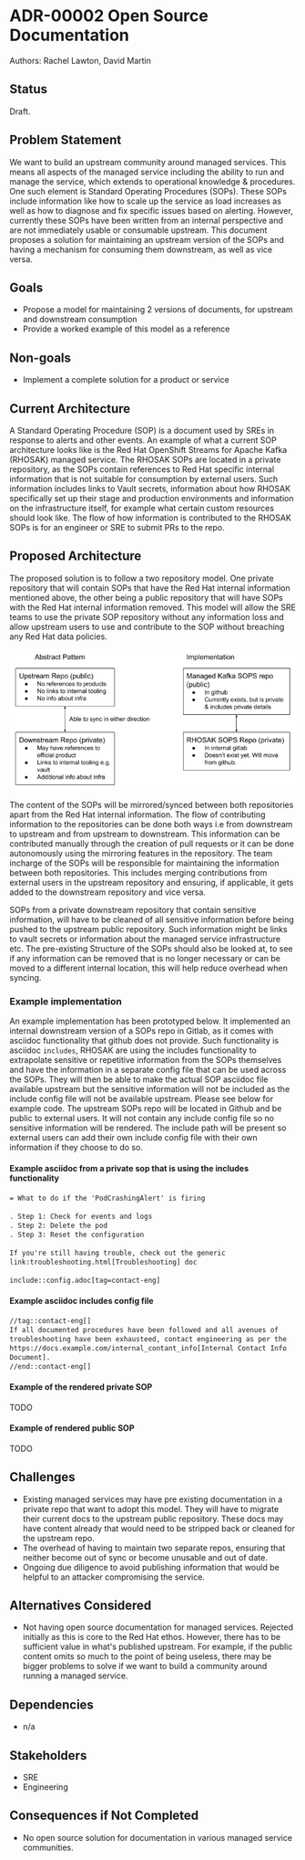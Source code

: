 # ADR-00002 Open Source Documentation

Authors: Rachel Lawton, David Martin

## Status

Draft.

## Problem Statement

We want to build an upstream community around managed services. This means all aspects of the managed service including the ability to run and manage the service, which extends to operational knowledge & procedures. One such element is Standard Operating Procedures (SOPs). These SOPs include information like how to scale up the service as load increases as well as how to diagnose and fix specific issues based on alerting. However, currently these SOPs have been written from an internal perspective and are not immediately usable or consumable upstream.
This document proposes a solution for maintaining an upstream version of the SOPs and having  a mechanism for consuming them downstream, as well as vice versa.

## Goals

* Propose a model for maintaining 2 versions of documents, for upstream and downstream consumption
* Provide a worked example of this model as a reference

## Non-goals

* Implement a complete solution for a product or service

## Current Architecture

A Standard Operating Procedure (SOP) is a document used by SREs in response to alerts and other events.
An example of what a current SOP architecture looks like is the Red Hat OpenShift Streams for Apache Kafka (RHOSAK) managed service. The RHOSAK SOPs are located in a private repository, as the SOPs contain references to Red Hat specific internal information that is not suitable for consumption by external users. Such information includes links to Vault secrets, information about how RHOSAK specifically set up their stage and production environments and information on the infrastructure itself, for example what certain custom resources should look like. The flow of how information is contributed to the RHOSAK SOPs is for an engineer or SRE to submit PRs to the repo.

## Proposed Architecture

The proposed solution is to follow a two repository model. One private repository that will contain SOPs that have the Red Hat internal information mentioned above, the other being a public repository that will have SOPs with the Red Hat internal information removed. This model will allow the SRE teams to use the private SOP repository without any information loss and allow upstream users to use and contribute to the SOP without breaching any Red Hat data policies.

![Upstream, Downstream Pattern](images/upstream_downstream_docs_pattern.png)

The content of the SOPs will be mirrored/synced between both repositories apart from the Red Hat internal information. The flow of contributing information to the repositories can be done both ways i.e from downstream to upstream and from upstream to downstream. This information can be contributed manually through the creation of pull requests or it can be done autonomously using the mirroring features in the repository. The team incharge of the SOPs will be responsible for maintaining the information between both repositories. This includes merging contributions from external users in the upstream repository and ensuring, if applicable, it gets added to the downstream repository and vice versa.

SOPs from a private downstream repository that contain sensitive information, will have to be cleaned of all sensitive information before being pushed to the upstream public repository. Such information might be links to vault secrets or information about the managed service infrastructure etc. The pre-existing Structure of  the SOPs should also be looked at, to see if any information can be removed that is no longer necessary or can be moved to a different internal location, this will help reduce overhead when syncing.

### Example implementation

An example implementation has been prototyped below. It implemented an internal downstream version of a SOPs repo in Gitlab, as it comes with asciidoc functionality that github does not provide. Such functionality is asciidoc `includes`, RHOSAK are using the includes functionality to extrapolate sensitive or repetitive information from the SOPs themselves and have the information in a separate config file that can be used across the SOPs. They will then be able to make the actual SOP asciidoc file available upstream but the sensitive information will not be included as the include config file will not be available upstream. Please see below for example code. The upstream SOPs repo will be located in Github and be public to external users. It will not contain any include config file so no sensitive information will be rendered. The include path will be present so external users can add their own include config file with their own information if they choose to do so.

#### Example asciidoc from a private sop that is using the includes functionality

````asciidoc
= What to do if the 'PodCrashingAlert' is firing

. Step 1: Check for events and logs
. Step 2: Delete the pod
. Step 3: Reset the configuration

If you're still having trouble, check out the generic link:troubleshooting.html[Troubleshooting] doc

include::config.adoc[tag=contact-eng]
````

#### Example asciidoc includes config file

````asciidoc
//tag::contact-eng[]
If all documented procedures have been followed and all avenues of troubleshooting have been exhausteed, contact engineering as per the https://docs.example.com/internal_contant_info[Internal Contact Info Document].
//end::contact-eng[]
````

#### Example of the rendered private SOP

TODO

#### Example of rendered public SOP

TODO

## Challenges

* Existing managed services may have pre existing documentation in a private repo that want to adopt this model. They will have to migrate their current docs to the upstream public repository. These docs may have content already that would need to be stripped back or cleaned for the upstream repo.
* The overhead of having to maintain two separate repos, ensuring that neither become out of sync or become unusable and out of date.
* Ongoing due diligence to avoid publishing information that would be helpful to an attacker compromising the service.

## Alternatives Considered

* Not having open source documentation for managed services. Rejected initially as this is core to the Red Hat ethos. However, there has to be sufficient value in what's published upstream. For example, if the public content omits so much to the point of being useless, there may be bigger problems to solve if we want to build a community around running a managed service.

## Dependencies

* n/a

## Stakeholders

* SRE
* Engineering

## Consequences if Not Completed

* No open source solution for documentation in various managed service communities.
